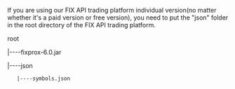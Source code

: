 If you are using our FIX API trading platform individual version(no matter whether it's a paid version or free version), you need to put the "json" folder in the root directory of the FIX API trading platform.

root

 |----fixprox-6.0.jar

 |----json

       |----symbols.json

